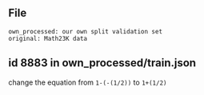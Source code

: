 ## File
```
own_processed: our own split validation set
original: Math23K data
```

## id 8883 in own_processed/train.json
change the equation from `1-(-(1/2))` to `1+(1/2)`
